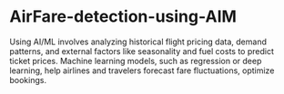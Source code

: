 # AirFare-detection-using-AIM
Using AI/ML involves analyzing historical flight pricing data, demand patterns, and external factors like seasonality and fuel costs to predict ticket prices. Machine learning models, such as regression or deep learning, help airlines and travelers forecast fare fluctuations, optimize bookings.

